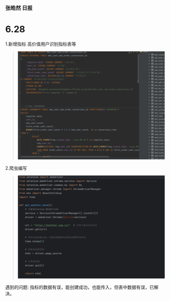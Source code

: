 ### 张皓然  日报
# 6.28

1.新增指标
高价值用户识别指标表等
>![img.png](img_9_28_1.png)

2.爬虫编写
>![img_1.png](img_9_28_2.png)


遇到的问题:
指标的数据有误，能创建成功，也能传入，但表中数据有误，已解决。


